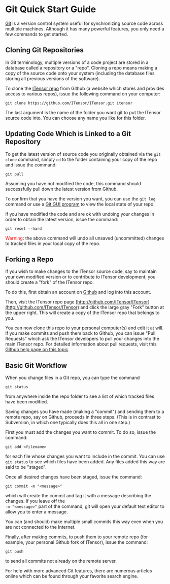 # Git Quick Start Guide

[Git](http://git-scm.com) is a version control system useful for synchronizing source code across multiple machines.
Although it has many powerful features, you only need a few commands to get started.

## Cloning Git Repositories

In Git terminology, multiple versions of a code project are stored in a database called a repository or a "repo".
Cloning a repo means making a copy of the source code onto your system (including the database files storing all 
previous versions of the software).

To clone the [ITensor repo](http://github.com/ITensor/ITensor) from Github (a website which stores and provides access to various repos), issue
the following command on your computer:

    git clone https://github.com/ITensor/ITensor.git itensor

The last argument is the name of the folder you want git to put the ITensor source code into.
You can choose any name you like for this folder.


## Updating Code Which is Linked to a Git Repository

To get the latest version of source code you originally obtained via the `git clone` command, simply `cd` to 
the folder containing your copy of the repo and issue the command:

    git pull

Assuming you have not modified the code, this command should successfully pull down the latest version from Github.

To confirm that you have the version you want, you can use the `git log` command or use a [Git GUI program](http://git-scm.com/downloads/guis)
to view the local state of your repo.

If you have modified the code and are ok with undoing your changes in order to obtain the latest version, issue 
the command:

    git reset --hard

<span style="color:red;">Warning</span>: the above command will undo all unsaved (uncommitted) changes to tracked files in your local copy of the repo.


## Forking a Repo

If you wish to make changes to the ITensor source code, say to maintain your own modified version or to contribute to ITensor development,
you should create a "fork" of the ITensor repo.

To do this, first obtain an account on [Github](http://github.com) and log into this account.

Then, visit the ITensor repo page [http://github.com/ITensor/ITensor](http://github.com/ITensor/ITensor) and click the large gray "Fork" button
at the upper right. This will create a copy of the ITensor repo that belongs to you.

You can now clone this repo to your personal computer(s) and edit it at will. If you make commits and push them back to Github, you can 
issue "Pull Requests" which ask the ITensor developers to pull your changes into the main ITensor repo. For detailed information about pull requests,
visit this [Github help page on this topic](https://help.github.com/articles/using-pull-requests).

## Basic Git Workflow

When you change files in a Git repo, you can type the command

    git status

from anywhere inside the repo folder to see a list of which tracked files have been modified.

Saving changes you have made (making a "commit") and sending them to a remote repo, 
say on Github, proceeds in three steps. (This is in contrast to Subversion,
in which one typically does this all in one step.)

First you must add the changes you want to commit. To do so, issue the command:

    git add <filename>

for each file whose changes you want to include in the commit. You can use `git status` to see which files have been added.
Any files added this way are said to be "staged". 

Once all desired changes have been staged, issue the command:

    git commit -m "<message>"

which will create the commit and tag it with a message describing the changes. If you leave off the <br/> `-m "<message>"` part of the
command, git will open your default text editor to allow you to enter a message.

You can (and should) make multiple small commits this way even when you are not connected to the Internet.

Finally, after making commits, to push them to your remote repo (for example, your personal Github fork of ITensor),
issue the command:

    git push

to send all commits not already on the remote server.

For help with more advanced Git features, there are numerous articles online which can be found through your favorite search engine.

